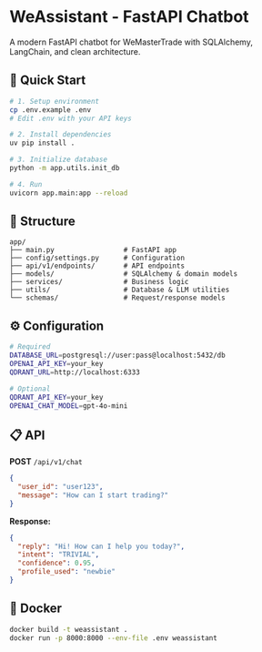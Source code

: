 # WeAssistant - FastAPI Chatbot

A modern FastAPI chatbot for WeMasterTrade with SQLAlchemy, LangChain, and clean architecture.

## 🚀 Quick Start

```bash
# 1. Setup environment
cp .env.example .env
# Edit .env with your API keys

# 2. Install dependencies
uv pip install .

# 3. Initialize database
python -m app.utils.init_db

# 4. Run
uvicorn app.main:app --reload
```

## 📁 Structure

```
app/
├── main.py                 # FastAPI app
├── config/settings.py      # Configuration
├── api/v1/endpoints/       # API endpoints
├── models/                 # SQLAlchemy & domain models
├── services/               # Business logic
├── utils/                  # Database & LLM utilities
└── schemas/                # Request/response models
```

## ⚙️ Configuration

```bash
# Required
DATABASE_URL=postgresql://user:pass@localhost:5432/db
OPENAI_API_KEY=your_key
QDRANT_URL=http://localhost:6333

# Optional
QDRANT_API_KEY=your_key
OPENAI_CHAT_MODEL=gpt-4o-mini
```

## 📋 API

**POST** `/api/v1/chat`
```json
{
  "user_id": "user123",
  "message": "How can I start trading?"
}
```

**Response:**
```json
{
  "reply": "Hi! How can I help you today?",
  "intent": "TRIVIAL",
  "confidence": 0.95,
  "profile_used": "newbie"
}
```

## 🐳 Docker

```bash
docker build -t weassistant .
docker run -p 8000:8000 --env-file .env weassistant
```
